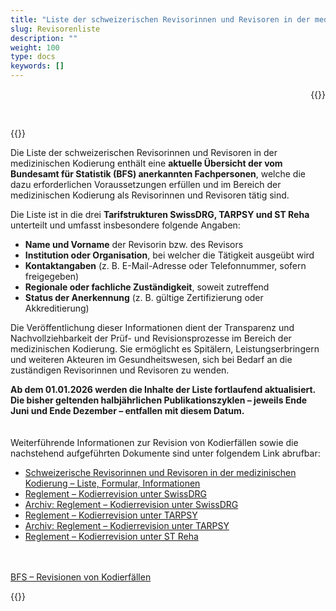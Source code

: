 ```yaml
---
title: "Liste der schweizerischen Revisorinnen und Revisoren in der medizinischen Kodierung"
slug: Revisorenliste
description: ""
weight: 100
type: docs
keywords: []
---
```


<p style="text-align: right;">{{<printButton>}}
<p style="text-align: left;">  
<br>
  
{{<markdown>}}
  
Die Liste der schweizerischen Revisorinnen und Revisoren in der medizinischen Kodierung enthält eine **aktuelle Übersicht der vom Bundesamt für Statistik (BFS) anerkannten Fachpersonen**, welche die dazu erforderlichen Voraussetzungen erfüllen und im Bereich der medizinischen Kodierung als Revisorinnen und Revisoren tätig sind. 
  
Die Liste ist in die drei **Tarifstrukturen SwissDRG, TARPSY und ST Reha** unterteilt und umfasst insbesondere folgende Angaben:
<body>
    <ul>
        <li><strong>Name und Vorname</strong> der Revisorin bzw. des Revisors</li>
        <li><strong>Institution oder Organisation</strong>, bei welcher die Tätigkeit ausgeübt wird</li>
        <li><strong>Kontaktangaben</strong> (z. B. E-Mail-Adresse oder Telefonnummer, sofern freigegeben)</li>
        <li><strong>Regionale oder fachliche Zuständigkeit</strong>, soweit zutreffend</li>
        <li><strong>Status der Anerkennung</strong> (z. B. gültige Zertifizierung oder Akkreditierung)</li>
    </ul>
</body>


Die Veröffentlichung dieser Informationen dient der Transparenz und Nachvollziehbarkeit der Prüf- und Revisionsprozesse im Bereich der medizinischen Kodierung. Sie ermöglicht es Spitälern, Leistungserbringern und weiteren Akteuren im Gesundheitswesen, sich bei Bedarf an die zuständigen Revisorinnen und Revisoren zu wenden.
  
**Ab dem 01.01.2026 werden die Inhalte der Liste fortlaufend aktualisiert. Die bisher geltenden halbjährlichen Publikationszyklen – jeweils Ende Juni und Ende Dezember – entfallen mit diesem Datum.**
<br>  
<br>
Weiterführende Informationen zur Revision von Kodierfällen sowie die nachstehend aufgeführten Dokumente sind unter folgendem Link abrufbar: 
<body>
    <ul>
        <li><a href="https://www.bfs.admin.ch/bfs/de/home/statistiken/gesundheit/nomenklaturen/medkk/revisionen-kodierfaelle.html#schweizerische-revisorinnen-und-revisoren-in-der-medizinischen-kodierung-liste-formular-informationen"
        target="_blank"
        rel="noopener noreferrer">
        Schweizerische Revisorinnen und Revisoren in der medizinischen Kodierung – Liste, Formular, Informationen</a>
        </li>
        <li><a href="https://www.bfs.admin.ch/bfs/de/home/statistiken/gesundheit/nomenklaturen/medkk/revisionen-kodierfaelle.html#reglement-kodierrevision-unter-swissdrg"
        target="_blank"
        rel="noopener noreferrer">
        Reglement – Kodierrevision unter SwissDRG</a>
        </li>
        <li><a href="https://www.bfs.admin.ch/bfs/de/home/statistiken/gesundheit/nomenklaturen/medkk/revisionen-kodierfaelle.html#archiv-reglement-kodierrevision-unter-swissdrg"
        target="_blank"
        rel="noopener noreferrer">
        Archiv: Reglement – Kodierrevision unter SwissDRG</a>
        </li>
        <li><a href="https://www.bfs.admin.ch/bfs/de/home/statistiken/gesundheit/nomenklaturen/medkk/revisionen-kodierfaelle.html#reglement-kodierrevision-unter-tarpsy"
        target="_blank"
        rel="noopener noreferrer">
        Reglement – Kodierrevision unter TARPSY</a>
        </li>
        <li><a href="https://www.bfs.admin.ch/bfs/de/home/statistiken/gesundheit/nomenklaturen/medkk/revisionen-kodierfaelle.html#archiv-reglement-kodierrevision-unter-tarpsy"
        target="_blank"
        rel="noopener noreferrer">
        Archiv: Reglement – Kodierrevision unter TARPSY</a>
        </li>
        <li><a href="https://www.bfs.admin.ch/bfs/de/home/statistiken/gesundheit/nomenklaturen/medkk/revisionen-kodierfaelle.html#reglement-kodierrevision-unter-st-reha"
        target="_blank"
        rel="noopener noreferrer">
        Reglement – Kodierrevision unter ST Reha</a>
        </li>
    </ul>
</body>
<br>
<br>
<a href="https://www.bfs.admin.ch/bfs/de/home/statistiken/gesundheit/nomenklaturen/medkk/revisionen-kodierfaelle.html"
        target="_blank"
        rel="noopener noreferrer">
        BFS – Revisionen von Kodierfällen</a>

{{</markdown>}}